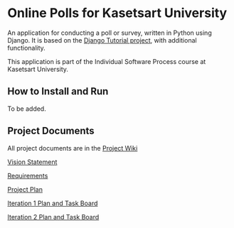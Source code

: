# Online Polls for Kasetsart University

An application for conducting a poll or survey, written in Python using Django. It is based on the [Django Tutorial project](https://docs.djangoproject.com/en/4.1/intro/tutorial01/), with additional functionality.

This application is part of the Individual Software Process course at Kasetsart University.

How to Install and Run
--
To be added.

Project Documents
--
All project documents are in the [Project Wiki](https://github.com/khemissara/ku-polls/wiki)

[Vision Statement](https://github.com/khemissara/ku-polls/wiki/Vision-Statement)

[Requirements](https://github.com/khemissara/ku-polls/wiki/Requirement)

[Project Plan](https://github.com/khemissara/ku-polls/wiki/Software-Development-Plan)

[Iteration 1 Plan and Task Board](https://github.com/users/khemissara/projects/1/views/1)

[Iteration 2 Plan and Task Board](https://github.com/users/khemissara/projects/1/views/3)
